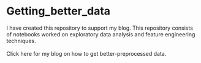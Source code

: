 # Getting_better_data
I have created this repository to support my blog. This repository consists of notebooks worked on exploratory data analysis and feature engineering techniques.
</br></br>
Click here for my blog on how to get better-preprocessed data.
